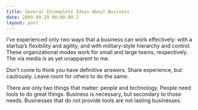 ```yaml
---
title: Several Incomplete Ideas About Business
date: 2009-09-29 00:00:00 Z
layout: post
---
```


I’ve experienced only two ways that a business can work effectively: with a startup’s flexibility and agility, and with military-style hierarchy and control. These organizational modes work for small and large teams, respectively. The via media is as yet unapparent to me.

Don’t come to think you have definitive answers. Share experience, but cautiously. Leave room for others to do the same.

There are only two things that matter: people and technology. People need tools to do great things. Business is necessary, but secondary to those needs. Businesses that do not provide tools are not lasting businesses.
